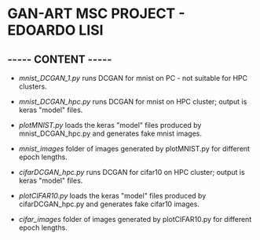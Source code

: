 # GAN-ART MSC PROJECT - EDOARDO LISI #

## ----- CONTENT ----- ##

* *mnist_DCGAN_1.py* runs DCGAN for mnist on PC - not suitable for HPC clusters.

* *mnist_DCGAN_hpc.py* runs DCGAN for mnist on HPC cluster; output is keras "model" files.

* *plotMNIST.py* loads the keras "model" files produced by mnist_DCGAN_hpc.py and generates fake mnist images.

* *mnist_images* folder of images generated by plotMNIST.py for different epoch lengths.

* *cifarDCGAN_hpc.py* runs DCGAN for cifar10 on HPC cluster; output is keras "model" files.

* *plotCIFAR10.py* loads the keras "model" files produced by cifarDCGAN_hpc.py and generates fake cifar10 images.

* *cifar_images* folder of images generated by plotCIFAR10.py for different epoch lengths.